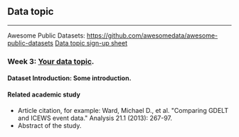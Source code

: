 ## Data topic
---
Awesome Public Datasets: https://github.com/awesomedata/awesome-public-datasets
[Data topic sign-up sheet](https://docs.google.com/spreadsheets/d/1Vuh6KlMqETnW8UC4W0va5BUMYsgCCtC3bvrDEFoB7Rg/edit?usp=sharing)

### Week 3: [Your data topic](https://example_data_topic.com).

#### Dataset Introduction: Some introduction.
#### Related academic study
- Article citation, for example: Ward, Michael D., et al. "Comparing GDELT and ICEWS event data." Analysis 21.1 (2013): 267-97.
- Abstract of the study.

